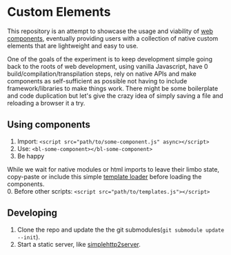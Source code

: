 # Custom Elements

This repository is an attempt to showcase the usage and viability of [web components][1], eventually providing users with a collection of native custom elements that are lightweight and easy to use.  

One of the goals of the experiment is to keep development simple going back to the roots of web development, using vanilla Javascript, have 0 build/compilation/transpilation steps, rely on native APIs and make components as self-sufficient as possible not having to include framework/libraries to make things work. There might be some boilerplate and code duplication but let's give the crazy idea of simply saving a file and reloading a browser it a try.

## Using components
1. Import: `<script src="path/to/some-component.js" async></script>`
2. Use: `<bl-some-component></bl-some-component>`
3. Be happy

While we wait for native modules or html imports to leave their limbo state, copy-paste or include this simple [template loader][2] before loading the components.  
0. Before other scripts: `<script src="path/to/templates.js"></script>` 

## Developing
1. Clone the repo and update the the git submodules(`git submodule update --init`).
2. Start a static server, like [simplehttp2server][3].

[1]: https://www.webcomponents.org/introduction
[2]: https://gist.github.com/olanod/ede8befb771057bb004c4f57be591640
[3]: https://github.com/GoogleChrome/simplehttp2server
